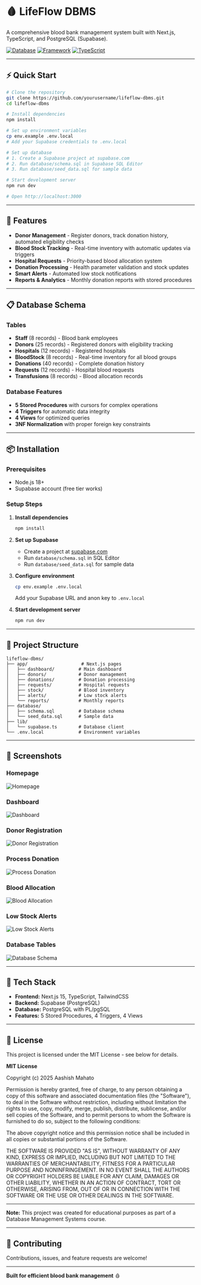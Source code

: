 # 🩸 LifeFlow DBMS

A comprehensive blood bank management system built with Next.js, TypeScript, and PostgreSQL (Supabase).

[![Database](https://img.shields.io/badge/Database-PostgreSQL-blue)]()
[![Framework](https://img.shields.io/badge/Framework-Next.js%2015-black)]()
[![TypeScript](https://img.shields.io/badge/TypeScript-5.0-blue)]()

---

## ⚡ Quick Start

```bash
# Clone the repository
git clone https://github.com/yourusername/lifeflow-dbms.git
cd lifeflow-dbms

# Install dependencies
npm install

# Set up environment variables
cp env.example .env.local
# Add your Supabase credentials to .env.local

# Set up database
# 1. Create a Supabase project at supabase.com
# 2. Run database/schema.sql in Supabase SQL Editor
# 3. Run database/seed_data.sql for sample data

# Start development server
npm run dev

# Open http://localhost:3000
```

---

## 🎯 Features

- **Donor Management** - Register donors, track donation history, automated eligibility checks
- **Blood Stock Tracking** - Real-time inventory with automatic updates via triggers
- **Hospital Requests** - Priority-based blood allocation system
- **Donation Processing** - Health parameter validation and stock updates
- **Smart Alerts** - Automated low stock notifications
- **Reports & Analytics** - Monthly donation reports with stored procedures

---

## 📋 Database Schema

### Tables
- **Staff** (8 records) - Blood bank employees
- **Donors** (25 records) - Registered donors with eligibility tracking
- **Hospitals** (12 records) - Registered hospitals
- **BloodStock** (8 records) - Real-time inventory for all blood groups
- **Donations** (40 records) - Complete donation history
- **Requests** (12 records) - Hospital blood requests
- **Transfusions** (8 records) - Blood allocation records

### Database Features
- **5 Stored Procedures** with cursors for complex operations
- **4 Triggers** for automatic data integrity
- **4 Views** for optimized queries
- **3NF Normalization** with proper foreign key constraints

---

## 📦 Installation

### Prerequisites
- Node.js 18+
- Supabase account (free tier works)

### Setup Steps

1. **Install dependencies**
   ```bash
   npm install
   ```

2. **Set up Supabase**
   - Create a project at [supabase.com](https://supabase.com)
   - Run `database/schema.sql` in SQL Editor
   - Run `database/seed_data.sql` for sample data

3. **Configure environment**
   ```bash
   cp env.example .env.local
   ```
   Add your Supabase URL and anon key to `.env.local`

4. **Start development server**
   ```bash
   npm run dev
   ```

---

## 📁 Project Structure

```
lifeflow-dbms/
├── app/                    # Next.js pages
│   ├── dashboard/         # Main dashboard
│   ├── donors/            # Donor management
│   ├── donations/         # Donation processing
│   ├── requests/          # Hospital requests
│   ├── stock/             # Blood inventory
│   ├── alerts/            # Low stock alerts
│   └── reports/           # Monthly reports
├── database/
│   ├── schema.sql         # Database schema
│   └── seed_data.sql      # Sample data
├── lib/
│   └── supabase.ts        # Database client
└── .env.local             # Environment variables
```

---

## 📸 Screenshots

### Homepage
![Homepage](screenshots/homepage.png)

### Dashboard
![Dashboard](screenshots/dashboard.png)

### Donor Registration
![Donor Registration](screenshots/screenshotssp1_register_donor3.png)

### Process Donation
![Process Donation](screenshots/screenshotssp2_process_donation4.png)

### Blood Allocation
![Blood Allocation](screenshots/screenshotssp4_allocate_blood1.png)

### Low Stock Alerts
![Low Stock Alerts](screenshots/screenshotssp5_low_stock_alerts.png)

### Database Tables
![Database Schema](screenshots/supabase%20table%20format.png)

---

## 🚀 Tech Stack

- **Frontend:** Next.js 15, TypeScript, TailwindCSS
- **Backend:** Supabase (PostgreSQL)
- **Database:** PostgreSQL with PL/pgSQL
- **Features:** 5 Stored Procedures, 4 Triggers, 4 Views

---

## 📝 License

This project is licensed under the MIT License - see below for details.

**MIT License**

Copyright (c) 2025 Aashish Mahato

Permission is hereby granted, free of charge, to any person obtaining a copy of this software and associated documentation files (the "Software"), to deal in the Software without restriction, including without limitation the rights to use, copy, modify, merge, publish, distribute, sublicense, and/or sell copies of the Software, and to permit persons to whom the Software is furnished to do so, subject to the following conditions:

The above copyright notice and this permission notice shall be included in all copies or substantial portions of the Software.

THE SOFTWARE IS PROVIDED "AS IS", WITHOUT WARRANTY OF ANY KIND, EXPRESS OR IMPLIED, INCLUDING BUT NOT LIMITED TO THE WARRANTIES OF MERCHANTABILITY, FITNESS FOR A PARTICULAR PURPOSE AND NONINFRINGEMENT. IN NO EVENT SHALL THE AUTHORS OR COPYRIGHT HOLDERS BE LIABLE FOR ANY CLAIM, DAMAGES OR OTHER LIABILITY, WHETHER IN AN ACTION OF CONTRACT, TORT OR OTHERWISE, ARISING FROM, OUT OF OR IN CONNECTION WITH THE SOFTWARE OR THE USE OR OTHER DEALINGS IN THE SOFTWARE.

---

**Note:** This project was created for educational purposes as part of a Database Management Systems course.

---

## 🤝 Contributing

Contributions, issues, and feature requests are welcome!

---

**Built for efficient blood bank management** 🩸
